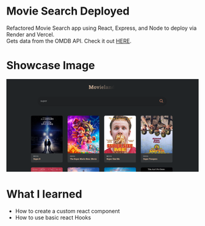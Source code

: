 # Movie Search Deployed
Refactored Movie Search app using React, Express, and Node 
to deploy via Render and Vercel.
<br>
Gets data from the OMDB API.
Check it out [HERE](https://movie-search-deployed.vercel.app/).

# Showcase Image
<img src = "./showcaseImage.png">
<br>

# What I learned
* How to create a custom react component 
* How to use basic react Hooks